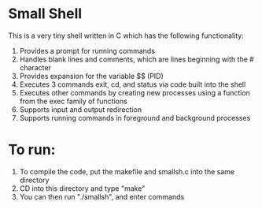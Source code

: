 # Small Shell

This is a very tiny shell written in C which has the following functionality:

1. Provides a prompt for running commands
2. Handles blank lines and comments, which are lines beginning with the # character
3. Provides expansion for the variable $$ (PID)
4. Executes 3 commands exit, cd, and status via code built into the shell
5. Executes other commands by creating new processes using a function from the exec family of functions
6. Supports input and output redirection
7. Supports running commands in foreground and background processes

# To run:

1. To compile the code, put the makefile and smallsh.c into the same directory
2. CD into this directory and type "make"
3. You can then run "./smallsh", and enter commands
